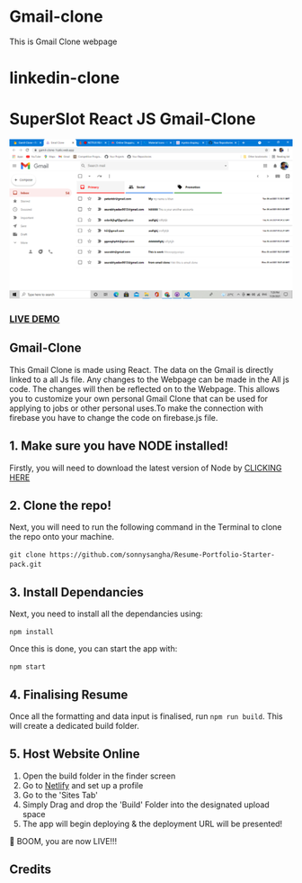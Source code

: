 # Gmail-clone
 This is Gmail Clone webpage
 # linkedin-clone
 # SuperSlot React JS Gmail-Clone

![SuperSlot React JS Gmail-Clone](email-mainPage.png?raw=true "SuperSlot React JS Gmail-Clone")

### <a href="https://gamil-clone-1ca6c.web.app/">LIVE DEMO</a>

## Gmail-Clone

This Gmail Clone is made using React. The data on the Gmail is directly linked to a all Js file. Any changes to the Webpage can be made in the All js code. The changes will then be reflected on to the Webpage. This allows you to customize your own personal Gmail Clone that can be used for applying to jobs or other personal uses.To make the connection with firebase you have to change the code on firebase.js file.

## 1. Make sure you have NODE installed!

Firstly, you will need to download the latest version of Node by <a href="https://nodejs.org/en/download/">CLICKING HERE</a>

## 2. Clone the repo!

Next, you will need to run the following command in the Terminal to clone the repo onto your machine.

```git clone https://github.com/sonnysangha/Resume-Portfolio-Starter-pack.git```

## 3. Install Dependancies

Next, you need to install all the dependancies using:

```npm install```

Once this is done, you can start the app with:

```npm start```


## 4. Finalising Resume

Once all the formatting and data input is finalised, run `npm run build`. This will create a dedicated build folder.

## 5. Host Website Online

1) Open the build folder in the finder screen
2) Go to <a href="https://www.netlify.com/">Netlify</a> and set up a profile
3) Go to the 'Sites Tab'
4) Simply Drag and drop the 'Build' Folder into the designated upload space
5) The app will begin deploying & the deployment URL will be presented!

🚀 BOOM, you are now LIVE!!!

## Credits


